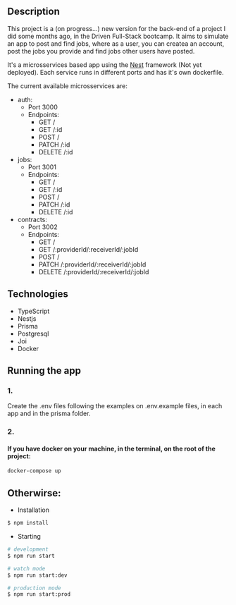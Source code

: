 ## Description

This project is a (on progress...) new version for the back-end of a project I did some months ago, in the Driven Full-Stack bootcamp.
It aims to simulate an app to post and find jobs, where as a user, you can createa an account, post the jobs you provide and find jobs other users have posted.

It's a microsservices based app using the [Nest](https://github.com/nestjs/nest) framework (Not yet deployed).
Each service runs in different ports and has it's own dockerfile.

The current available microsservices are:

- auth:
  - Port 3000
  - Endpoints:
    - GET /
    - GET /:id
    - POST /
    - PATCH /:id
    - DELETE /:id
- jobs:
  - Port 3001
  - Endpoints:
    - GET /
    - GET /:id
    - POST /
    - PATCH /:id
    - DELETE /:id
- contracts:
  - Port 3002
  - Endpoints:
    - GET /
    - GET /:providerId/:receiverId/:jobId
    - POST /
    - PATCH /:providerId/:receiverId/:jobId
    - DELETE /:providerId/:receiverId/:jobId

## Technologies

- TypeScript
- Nestjs
- Prisma
- Postgresql
- Joi
- Docker

## Running the app

### 1.

Create the .env files following the examples on .env.example files, in each app and in the prisma folder.

### 2.

#### If you have docker on your machine, in the terminal, on the root of the project:

```bash
docker-compose up
```

## Otherwirse:

- Installation

```bash
$ npm install
```

- Starting

```bash
# development
$ npm run start

# watch mode
$ npm run start:dev

# production mode
$ npm run start:prod
```
